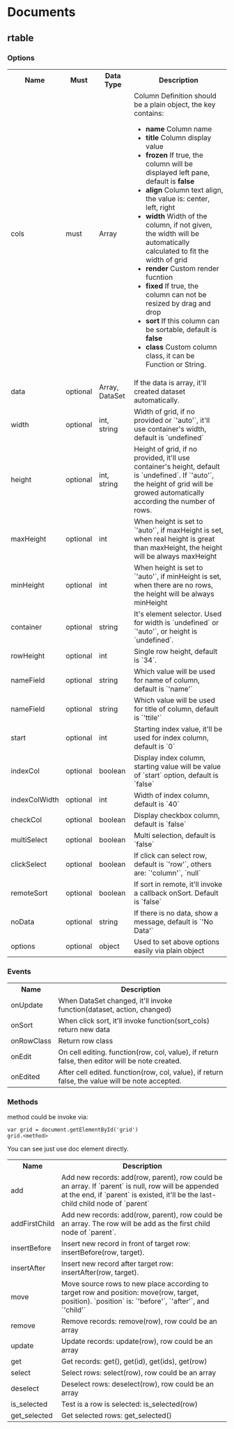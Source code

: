 # Documents

## rtable

### Options

<table class="table table-bordered">
<tr>
    <th>Name</th>
    <th>Must</th>
    <th>Data Type</th>
    <th>Description</th>
</tr>
<tr>
    <td>cols</td>
    <td>must</td>
    <td>Array</td>
    <td>Column Definition should be a plain object, the key contains:
        <ul>
            <li><b>name</b> Column name</li>
            <li><b>title</b> Column display value</li>
            <li><b>frozen</b> If true, the column will be displayed left pane, default is <b>false</b></li>
            <li><b>align</b> Column text align, the value is: center, left, right</li>
            <li><b>width</b> Width of the column, if not given, the width will be automatically calculated to fit the width of grid</li>
            <li><b>render</b> Custom render fucntion</li>
            <li><b>fixed</b> If true, the column can not be resized by drag and drop</li>
            <li><b>sort</b> If this column can be sortable, default is <b>false</b></li>
            <li><b>class</b> Custom column class, it can be Function or String.</li>
        </ul>
    </td>
</tr>
<tr>
    <td>data</td>
    <td>optional</td>
    <td>Array, DataSet</td>
    <td>If the data is array, it'll created dataset automatically.</td>
</tr>
<tr>
    <td>width</td>
    <td>optional</td>
    <td>int, string</td>
    <td>Width of grid, if no provided or `'auto'`, it'll use container's width, default is `undefined`</td>
</tr>
<tr>
    <td>height</td>
    <td>optional</td>
    <td>int, string</td>
    <td>Height of grid, if no provided, it'll use container's height, default is `undefined`.
    If `'auto'`, the height of grid will be growed automatically according the number of rows.
    </td>
</tr>
<tr>
    <td>maxHeight</td>
    <td>optional</td>
    <td>int</td>
    <td>When height is set to `'auto'`, if maxHeight is set, when real height is great than maxHeight,
    the height will be always maxHeight
    </td>
</tr>
<tr>
    <td>minHeight</td>
    <td>optional</td>
    <td>int</td>
    <td>When height is set to `'auto'`, if minHeight is set, when there are no rows,
    the height will be always minHeight
    </td>
</tr>
<tr>
    <td>container</td>
    <td>optional</td>
    <td>string</td>
    <td>It's element selector. Used for width is `undefined` or `'auto'`, or height is `undefined`.
    </td>
</tr>
<tr>
    <td>rowHeight</td>
    <td>optional</td>
    <td>int</td>
    <td>Single row height, default is `34`.
    </td>
</tr>
<tr>
    <td>nameField</td>
    <td>optional</td>
    <td>string</td>
    <td>Which value will be used for name of column, default is `'name'`
    </td>
</tr>
<tr>
    <td>nameField</td>
    <td>optional</td>
    <td>string</td>
    <td>Which value will be used for title of column, default is `'ttile'`
    </td>
</tr>
<tr>
    <td>start</td>
    <td>optional</td>
    <td>int</td>
    <td>Starting index value, it'll be used for index column, default is `0`
    </td>
</tr>
<tr>
    <td>indexCol</td>
    <td>optional</td>
    <td>boolean</td>
    <td>Display index column, starting value will be value of `start` option, default is `false`
    </td>
</tr>
<tr>
    <td>indexColWidth</td>
    <td>optional</td>
    <td>int</td>
    <td>Width of index column, default is `40`
    </td>
</tr>
<tr>
    <td>checkCol</td>
    <td>optional</td>
    <td>boolean</td>
    <td>Display checkbox column, default is `false`
    </td>
</tr>
<tr>
    <td>multiSelect</td>
    <td>optional</td>
    <td>boolean</td>
    <td>Multi selection, default is `false`
    </td>
</tr>
<tr>
    <td>clickSelect</td>
    <td>optional</td>
    <td>boolean</td>
    <td>If click can select row, default is `'row'`, others are: `'column'`, `null`
    </td>
</tr>
<tr>
    <td>remoteSort</td>
    <td>optional</td>
    <td>boolean</td>
    <td>If sort in remote, it'll invoke a callback onSort. Default is `false`
    </td>
</tr>
<tr>
    <td>noData</td>
    <td>optional</td>
    <td>string</td>
    <td>If there is no data, show a message, default is `'No Data'`
    </td>
</tr>
<tr>
    <td>options</td>
    <td>optional</td>
    <td>object</td>
    <td>Used to set above options easily via plain object
    </td>
</tr>

</table>


### Events

<table class="table table-bordered">
<tr>
    <th>Name</th>
    <th>Description</th>
</tr>
<tr>
    <td>onUpdate</td>
    <td>When DataSet changed, it'll invoke function(dataset, action, changed)</td>
</tr>
<tr>
    <td>onSort</td>
    <td>When click sort, it'll invoke function(sort_cols) return new data</td>
</tr>
<tr>
    <td>onRowClass</td>
    <td>Return row class</td>
</tr>
<tr>
    <td>onEdit</td>
    <td>On cell editing. function(row, col, value), if return false, then editor will be
    note created.</td>
</tr>
<tr>
    <td>onEdited</td>
    <td>After cell edited. function(row, col, value), if return false, the value will be
    note accepted.</td>
</tr>
</table>


### Methods

method could be invoke via:

```
var grid = document.getElementById('grid')
grid.<method>
```

You can see just use doc element directly.

<table class="table table-bordered">
<tr>
    <th>Name</th>
    <th>Description</th>
</tr>
<tr>
    <td>add</td>
    <td>Add new records: add(row, parent), row could be an array. If `parent` is null, row
    will be appended at the end, if `parent` is existed, it'll be the last-child
    child node of `parent`</td>
</tr>
<tr>
    <td>addFirstChild</td>
    <td>Add new records: add(row, parent), row could be an array. The row will be
    add as the first child node of `parent`.</td>
</tr>
<tr>
    <td>insertBefore</td>
    <td>Insert new record in front of target row: insertBefore(row, target). </td>
</tr>
<tr>
    <td>insertAfter</td>
    <td>Insert new record after target row: insertAfter(row, target). </td>
</tr>
<tr>
    <td>move</td>
    <td>Move source rows to new place according to target row and position: move(row, target, position).
    `position` is: `'before'`, `'after'`, and `'child'`</td>
</tr>
<tr>
    <td>remove</td>
    <td>Remove records: remove(row), row could be an array</td>
</tr>
<tr>
    <td>update</td>
    <td>Update records: update(row), row could be an array</td>
</tr>
<tr>
    <td>get</td>
    <td>Get records: get(), get(id), get(ids), get(row)</td>
</tr>
<tr>
    <td>select</td>
    <td>Select rows: select(row), row could be an array</td>
</tr>
<tr>
    <td>deselect</td>
    <td>Deselect rows: deselect(row), row could be an array</td>
</tr>
<tr>
    <td>is_selected</td>
    <td>Test is a row is selected: is_selected(row)</td>
</tr>
<tr>
    <td>get_selected</td>
    <td>Get selected rows: get_selected()</td>
</tr>
</table>
